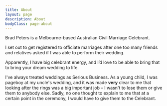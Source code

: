 ```yaml
---
title: About
layout: page
description: About
bodyClass: page-about
---
```


Brad Peters is a Melbourne-based Australian Civil Marriage Celebrant. 

I set out to get registered to officiate marriages after one too many friends and relatives asked if I was able to perform their wedding. 

Apparently, I have big celebrant energy, and I’d love to be able to bring that to bring your dream wedding to life.

I've always treated weddings as Serious Business. As a young child, I was pageboy at my uncle's wedding, and it was made **very** clear to me that looking after the rings was a big important job &ndash; I wasn't to lose them or give them to anybody else. Sadly, no one thought to explain to me that at a certain point in the ceremony, I would have to give them to the Celebrant.